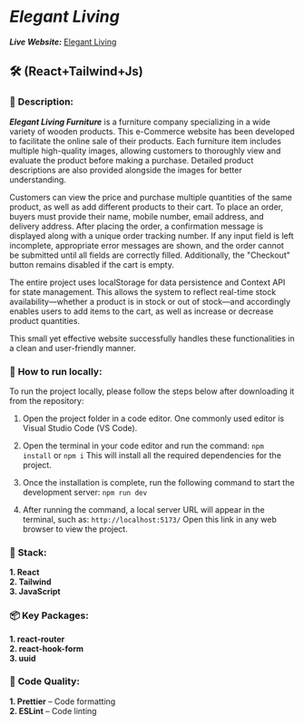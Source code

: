 # **_Elegant Living_**

**_Live Website:_** [Elegant Living](https://elegant-living-furniture.netlify.app/)

## 🛠️ **(React+Tailwind+Js)**

### 📖 **Description:**

**_Elegant Living Furniture_** is a furniture company specializing in a wide variety of wooden products. This e-Commerce website has been developed to facilitate the online sale of their products. Each furniture item includes multiple high-quality images, allowing customers to thoroughly view and evaluate the product before making a purchase. Detailed product descriptions are also provided alongside the images for better understanding.

Customers can view the price and purchase multiple quantities of the same product, as well as add different products to their cart. To place an order, buyers must provide their name, mobile number, email address, and delivery address. After placing the order, a confirmation message is displayed along with a unique order tracking number. If any input field is left incomplete, appropriate error messages are shown, and the order cannot be submitted until all fields are correctly filled. Additionally, the "Checkout" button remains disabled if the cart is empty.

The entire project uses localStorage for data persistence and Context API for state management. This allows the system to reflect real-time stock availability—whether a product is in stock or out of stock—and accordingly enables users to add items to the cart, as well as increase or decrease product quantities.

This small yet effective website successfully handles these functionalities in a clean and user-friendly manner.

### 🚀 **How to run locally:**

To run the project locally, please follow the steps below after downloading it from the repository:

1. Open the project folder in a code editor. One commonly used editor is Visual Studio Code (VS Code).

2. Open the terminal in your code editor and run the command:
`npm install` or `npm i`
This will install all the required dependencies for the project.

3. Once the installation is complete, run the following command to start the development server:
`npm run dev`

4. After running the command, a local server URL will appear in the terminal, such as:
`http://localhost:5173/`
Open this link in any web browser to view the project.

### 🧱 **Stack:**

**1. React** <br/>
**2. Tailwind** <br/>
**3. JavaScript**

### 📦 **Key Packages:**

**1. react-router** <br/>
**2. react-hook-form** <br/>
**3. uuid**

### 🧹 **Code Quality:**

**1. Prettier** – Code formatting <br/>
**2. ESLint** – Code linting

